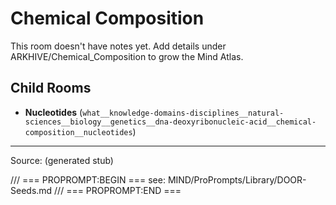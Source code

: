 # Chemical Composition

This room doesn't have notes yet. Add details under ARKHIVE/Chemical_Composition to grow the Mind Atlas.

## Child Rooms
- **Nucleotides** (`what__knowledge-domains-disciplines__natural-sciences__biology__genetics__dna-deoxyribonucleic-acid__chemical-composition__nucleotides`)

---
Source: (generated stub)

/// === PROPROMPT:BEGIN ===
see: MIND/ProPrompts/Library/DOOR-Seeds.md
/// === PROPROMPT:END ===
